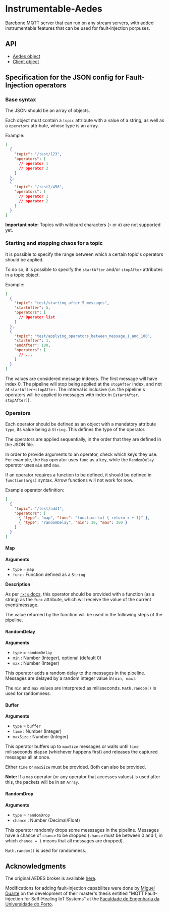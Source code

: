 <!-- markdownlint-disable MD013 MD024 -->

# Instrumentable-Aedes

Barebone MQTT server that can run on any stream servers, with added instrumentable features that can be used for fault-injection porpuses.

## API

- [Aedes object](./docs/Aedes.md)
- [Client object](./docs/Client.md)

## Specification for the JSON config for Fault-Injection operators

### Base syntax

The JSON should be an array of objects.

Each object must contain a `topic` attribute with a value of a string, as well as a `operators` attribute, whose type is an array.

Example:

```json
[
  {
    "topic": "/test/123",
    "operators": [
      // operator 1
      // operator 2
    ]
  },
  {
    "topic": "/test2/456",
    "operators": [
      // operator 1
      // operator 2
    ]
  }
]
```

**Important note:** Topics with wildcard characters (`+` or `#`) are not supported yet.

### Starting and stopping chaos for a topic

It is possible to specify the range between which a certain topic's operators should be applied.

To do so, it is possible to specify the `startAfter` and/or `stopAfter` attributes in a topic object.

Example:

```json
[
  {
    "topic": "test/starting_after_5_messages",
    "startAfter": 5,
    "operators": [
      // Operator list
    ]
  },
  {
    "topic": "test/applying_operators_between_message_1_and_100",
    "startAfter": 1,
    "endAfter": 100,
    "operators": [
      // ...
    ]
  }
]
```

The values are considered message indexes. The first message will have index 0. The pipeline will stop being applied at the `stopAfter` index, and not at `startAfter+stopAfter`. The interval is inclusive (i.e. the pipeline's operators will be applied to messages with index in `[startAfter, stopAfter]`).

### Operators

Each operator should be defined as an object with a mandatory attribute `type`, its value being a `String`. This defines the type of the operator.

The operators are applied sequentially, in the order that they are defined in the JSON file.

In order to provide arguments to an operator, check which keys they use. For example, the `Map` operator uses `func` as a key, while the `RandomDelay` operator uses `min` and `max`.

If an operator requires a function to be defined, it should be defined in `function(args)` syntax. Arrow functions will not work for now.

Example operator definition:

```json
[
  {
    "topic": "/test/add1",
    "operators": [
      { "type": "map", "func": "function (x) { return x + 1}" },
      { "type": "randomDelay", "min": 30, "max": 360 }
    ]
  }
]
```

#### Map

**Arguments**

- `type` = `map`
- `func` : Function defined as a `String`

**Description**

As per [`rxjs` docs](https://rxjs.dev/api/operators/map), this operator should be provided with a function (as a string) as the `func` attribute, which will receive the value of the current event/message.

The value returned by the function will be used in the following steps of the pipeline.

#### RandomDelay

**Arguments**

- `type` = `randomDelay`
- `min` : Number (Integer), optional (default 0)
- `max` : Number (Integer)

This operator adds a random delay to the messages in the pipeline. Messages are delayed by a random integer value in`[min, max]`.

The `min` and `max` values are interpreted as milisseconds. `Math.random()` is used for randomness.

#### Buffer

**Arguments**

- `type` = `buffer`
- `time` : Number (Integer)
- `maxSize` : Number (Integer)

This operator buffers up to `maxSize` messages or waits until `time` milisseconds elapse (whichever happens first) and releases the captured messages all at once.

Either `time` or `maxSize` must be provided. Both can also be provided.

**Note:** If a `map` operator (or any operator that accesses values) is used after this, the packets will be in an `Array`.

#### RandomDrop

**Arguments**

- `type` = `randomDrop`
- `chance` : Number (Decimal/Float)

This operator randomly drops some messsages in the pipeline. Messages have a chance of `chance` to be dropped (`chance` must be between 0 and 1, in which `chance = 1` means that all messages are dropped).

`Math.random()` is used for randomness.

## Acknowledgments

The original AEDES broker is available [here](https://github.com/moscajs/aedes). 

Modifications for adding fault-injection capabilites were done by [Miguel Duarte](https://miguelpduarte.me/) on the development of their master's thesis entitled "MQTT Fault-Injection for Self-Healing IoT Systems" at the [Faculdade de Engenharia da Universidade do Porto](https://sigarra.up.pt/feup/en/web_page.inicial).
